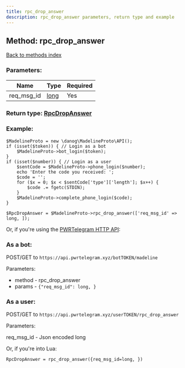 ```yaml
---
title: rpc_drop_answer
description: rpc_drop_answer parameters, return type and example
---
```

## Method: rpc\_drop\_answer  
[Back to methods index](index.md)


### Parameters:

| Name     |    Type       | Required |
|----------|---------------|----------|
|req\_msg\_id|[long](../types/long.md) | Yes|


### Return type: [RpcDropAnswer](../types/RpcDropAnswer.md)

### Example:


```
$MadelineProto = new \danog\MadelineProto\API();
if (isset($token)) { // Login as a bot
    $MadelineProto->bot_login($token);
}
if (isset($number)) { // Login as a user
    $sentCode = $MadelineProto->phone_login($number);
    echo 'Enter the code you received: ';
    $code = '';
    for ($x = 0; $x < $sentCode['type']['length']; $x++) {
        $code .= fgetc(STDIN);
    }
    $MadelineProto->complete_phone_login($code);
}

$RpcDropAnswer = $MadelineProto->rpc_drop_answer(['req_msg_id' => long, ]);
```

Or, if you're using the [PWRTelegram HTTP API](https://pwrtelegram.xyz):

### As a bot:

POST/GET to `https://api.pwrtelegram.xyz/botTOKEN/madeline`

Parameters:

* method - rpc_drop_answer
* params - `{"req_msg_id": long, }`



### As a user:

POST/GET to `https://api.pwrtelegram.xyz/userTOKEN/rpc_drop_answer`

Parameters:

req_msg_id - Json encoded long



Or, if you're into Lua:

```
RpcDropAnswer = rpc_drop_answer({req_msg_id=long, })
```


